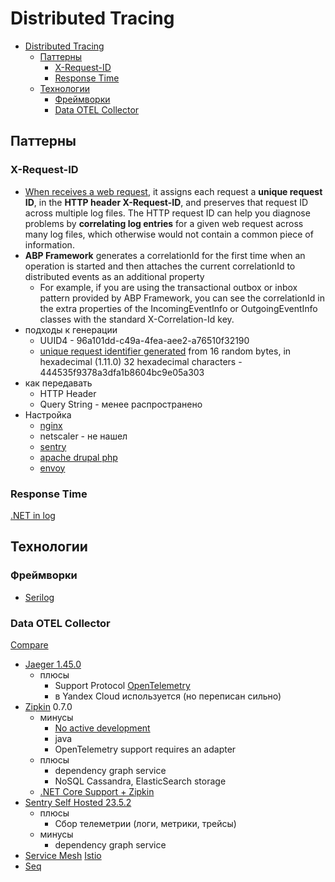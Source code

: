 # Distributed Tracing

- [Distributed Tracing](#distributed-tracing)
  - [Паттерны](#паттерны)
    - [X-Request-ID](#x-request-id)
    - [Response Time](#response-time)
  - [Технологии](#технологии)
    - [Фреймворки](#фреймворки)
    - [Data OTEL Collector](#data-otel-collector)

## Паттерны 

### X-Request-ID

- [When receives a web request](https://http.dev/x-request-id), it assigns each request a __unique request ID__, in the __HTTP header X-Request-ID__, and preserves that request ID across multiple log files. The HTTP request ID can help you diagnose problems by __correlating log entries__ for a given web request across many log files, which otherwise would not contain a common piece of information.
- __ABP Framework__ generates a correlationId for the first time when an operation is started and then attaches the current correlationId to distributed events as an additional property
  - For example, if you are using the transactional outbox or inbox pattern provided by ABP Framework, you can see the correlationId in the extra properties of the IncomingEventInfo or OutgoingEventInfo classes with the standard X-Correlation-Id key.
- подходы к генерации
  - UUID4 - 96a101dd-c49a-4fea-aee2-a76510f32190
  - [unique request identifier generated](http://nginx.org/en/docs/http/ngx_http_core_module.html#var_request_id) from 16 random bytes, in hexadecimal (1.11.0) 32 hexadecimal characters - 444535f9378a3dfa1b8604bc9e05a303
- как передавать
  - HTTP Header
  - Query String - менее распространено
- Настройка
  - [nginx](https://www.nginx.com/blog/application-tracing-nginx-plus/)
  - netscaler - не нашел
  - [sentry](https://blog.sentry.io/using-nginx-sentry-trace-errors-logs/)
  - [apache drupal php](https://docs.acquia.com/cloud-platform/develop/drupal/requestid/)
  - [envoy](https://www.envoyproxy.io/docs/envoy/latest/configuration/http/http_conn_man/headers#x-request-id)

### Response Time

[.NET in log](https://www.codeproject.com/Tips/5337523/Response-Time-Header-in-ASP-NET-Core)

## Технологии

### Фреймворки

- [Serilog](./logging/serilog.md)

### Data OTEL Collector

[Compare](https://www.nginx.com/blog/integrating-opentelemetry-modern-apps-reference-architecture-progress-report?mkt_tok=NjUzLVNNQy03ODMAAAGDoZc8tBnTTPpd0LyW8jL4ptLEDNmRtqT86ruxAIy0w26Q36wbMRlF5KC3BMfg2BcRVqWCoPUW3J4gMfJLANmKejRzOQC80kmD2-ueYoqT-DoXcB1iUA)

- [Jaeger 1.45.0](trace/jaeger.md)
  - плюсы
    - Support Protocol [OpenTelemetry](../protocols.integration/otel.md)
    - в Yandex Cloud используется (но переписан сильно)
- [Zipkin](trace/zipkin.md) 0.7.0
  - минусы
    - [No active development](https://uptrace.dev/blog/distributed-tracing-tools.html)
    - java
    - OpenTelemetry support requires an adapter
  - плюсы
    - dependency graph service
    - NoSQL Cassandra, ElasticSearch storage
  - [.NET Core Support + Zipkin](https://docs.microsoft.com/en-us/dotnet/core/diagnostics/distributed-tracing-instrumentation-walkthroughs)
- [Sentry Self Hosted 23.5.2](sentry.md)
  - плюсы
    - Сбор телеметрии (логи, метрики, трейсы)
  - минусы
    - dependency graph service
- [Service Mesh](../middleware/servicemesh.md) [Istio](../middleware/service.mesh/istio.md)
- [Seq](https://datalust.co/seq)
